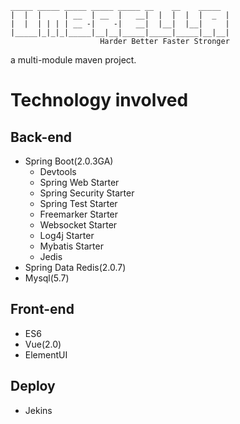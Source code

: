```text
_____ _____ _____ _____ _____ __    __    _____ 
|  |  |     | __  | __  |   __|  |  |  |  |  _  |
|  |  | | | | __ -|    -|   __|  |__|  |__|     |
|_____|_|_|_|_____|__|__|_____|_____|_____|__|__|
                    Harder Better Faster Stronger
```
  
a multi-module maven project.  

# Technology involved
## Back-end
- Spring Boot(2.0.3GA)
    - Devtools
    - Spring Web Starter
    - Spring Security Starter
    - Spring Test Starter
    - Freemarker Starter
    - Websocket Starter
    - Log4j Starter
    - Mybatis Starter
    - Jedis
- Spring Data Redis(2.0.7)
- Mysql(5.7)
## Front-end
- ES6
- Vue(2.0)
- ElementUI
## Deploy
- Jekins
